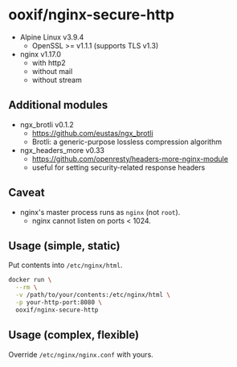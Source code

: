 # ooxif/nginx-secure-http

- Alpine Linux v3.9.4
    - OpenSSL >= v1.1.1 (supports TLS v1.3)
- nginx v1.17.0
    - with http2
    - without mail
    - without stream

## Additional modules

- ngx_brotli v0.1.2
    - https://github.com/eustas/ngx_brotli
    - Brotli: a generic-purpose lossless compression algorithm
- ngx_headers_more v0.33
    - https://github.com/openresty/headers-more-nginx-module
    - useful for setting security-related response headers

## Caveat

- nginx's master process runs as `nginx` (not `root`).
    - nginx cannot listen on ports < 1024.

## Usage (simple, static)

Put contents into `/etc/nginx/html`.

```sh
docker run \
  --rm \
  -v /path/to/your/contents:/etc/nginx/html \
  -p your-http-port:8080 \
  ooxif/nginx-secure-http
```

## Usage (complex, flexible)

Override `/etc/nginx/nginx.conf` with yours.
